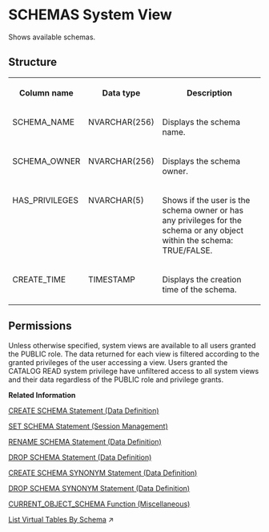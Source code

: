 <!-- loio20cde599751910149fc2954ef99edcd6 -->

# SCHEMAS System View

Shows available schemas.



<a name="loio20cde599751910149fc2954ef99edcd6___s_c_h_e_m_a_s_1struct_SCHEMAS"/>

## Structure


<table>
<tr>
<th valign="top">

Column name

</th>
<th valign="top">

Data type

</th>
<th valign="top">

Description

</th>
</tr>
<tr>
<td valign="top">

SCHEMA\_NAME

</td>
<td valign="top">

NVARCHAR\(256\)

</td>
<td valign="top">

Displays the schema name.

</td>
</tr>
<tr>
<td valign="top">

SCHEMA\_OWNER

</td>
<td valign="top">

NVARCHAR\(256\)

</td>
<td valign="top">

Displays the schema owner.

</td>
</tr>
<tr>
<td valign="top">

HAS\_PRIVILEGES

</td>
<td valign="top">

NVARCHAR\(5\)

</td>
<td valign="top">

Shows if the user is the schema owner or has any privileges for the schema or any object within the schema: TRUE/FALSE.

</td>
</tr>
<tr>
<td valign="top">

CREATE\_TIME

</td>
<td valign="top">

TIMESTAMP

</td>
<td valign="top">

Displays the creation time of the schema.

</td>
</tr>
</table>



<a name="loio20cde599751910149fc2954ef99edcd6__section_ywg_hsz_2zb"/>

## Permissions

Unless otherwise specified, system views are available to all users granted the PUBLIC role. The data returned for each view is filtered according to the granted privileges of the user accessing a view. Users granted the CATALOG READ system privilege have unfiltered access to all system views and their data regardless of the PUBLIC role and privilege grants.

**Related Information**  


[CREATE SCHEMA Statement \(Data Definition\)](../../010-SQL-Reference/012-SQL-Statements/create-schema-statement-data-definition-20d4eca.md "Creates a schema in the current database.")

[SET SCHEMA Statement \(Session Management\)](../../010-SQL-Reference/012-SQL-Statements/set-schema-statement-session-management-20fd550.md "Changes the default schema for the session to the specified schema.")

[RENAME SCHEMA Statement \(Data Definition\)](../../010-SQL-Reference/012-SQL-Statements/rename-schema-statement-data-definition-a521980.md "Rename a schema without creating a new schema.")

[DROP SCHEMA Statement \(Data Definition\)](../../010-SQL-Reference/012-SQL-Statements/drop-schema-statement-data-definition-20d7891.md "Removes a schema.")

[CREATE SCHEMA SYNONYM Statement \(Data Definition\)](../../010-SQL-Reference/012-SQL-Statements/create-schema-synonym-statement-data-definition-1b54e1f.md "Creates a schema synonym.")

[DROP SCHEMA SYNONYM Statement \(Data Definition\)](../../010-SQL-Reference/012-SQL-Statements/drop-schema-synonym-statement-data-definition-f8ac4d9.md "Removes a schema synonym.")

[CURRENT\_OBJECT\_SCHEMA Function \(Miscellaneous\)](../../010-SQL-Reference/011-SQL-Functions/current-object-schema-function-miscellaneous-8feedda.md "Returns the current schema name when creating a view.")

[List Virtual Tables By Schema](https://help.sap.com/viewer/477aa413a36c4a95878460696fcc8896/2024_3_QRC/en-US/c9bb5442df154095ba106ec675c91c3f.html "Display the virtual tables of a remote source by schema using the SAP HANA database explorer.") :arrow_upper_right:

